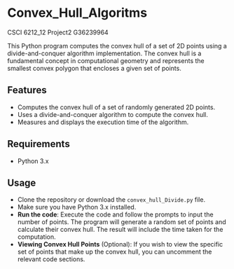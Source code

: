 # Convex_Hull_Algoritms

CSCI 6212_12
Project2 G36239964

This Python program computes the convex hull of a set of 2D points using a divide-and-conquer algorithm implementation. The convex hull is a fundamental concept in computational geometry and represents the smallest convex polygon that encloses a given set of points.

## Features

- Computes the convex hull of a set of randomly generated 2D points.
- Uses a divide-and-conquer algorithm to compute the convex hull.
- Measures and displays the execution time of the algorithm.

## Requirements

- Python 3.x

## Usage

- Clone the repository or download the `convex_hull_Divide.py` file.
-  Make sure you have Python 3.x installed.
-   **Run the code**: Execute the code and follow the prompts to input the number of points. The program will generate a random set of points and calculate their convex hull. The result will include the time taken for the computation.
-  **Viewing Convex Hull Points** (Optional): If you wish to view the specific set of points that make up the convex hull, you can uncomment the relevant code sections.
